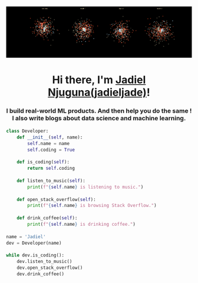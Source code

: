 ![GitHub Banner](https://github.com/Jadieljade/Jadieljade/blob/main/banner.gif)

<h1 align="center">Hi there, I'm <a href="https://github.com/Jadieljade">Jadiel Njuguna(jadieljade)</a>!</h1>
<h3 align="center">I build real-world ML products. And then help you do the same ! I also write blogs about data science and machine learning.</h3>


````python
class Developer:
    def __init__(self, name):
        self.name = name
        self.coding = True
    
    def is_coding(self):
        return self.coding
    
    def listen_to_music(self):
        print(f"{self.name} is listening to music.")
    
    def open_stack_overflow(self):
        print(f"{self.name} is browsing Stack Overflow.")
    
    def drink_coffee(self):
        print(f"{self.name} is drinking coffee.")

name = 'Jadiel'
dev = Developer(name)

while dev.is_coding():
    dev.listen_to_music()
    dev.open_stack_overflow()
    dev.drink_coffee()

